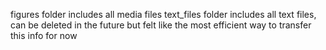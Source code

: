 figures folder includes all media files
text_files folder includes all text files, can be deleted in the future but felt like the most efficient way to transfer this info for now